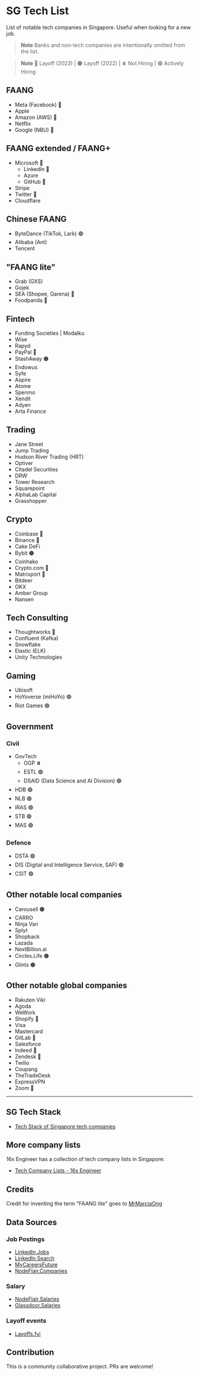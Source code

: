 # SG Tech List

List of notable tech companies in Singapore. Useful when looking for a new job. 

> **Note** Banks and non-tech companies are intentionally omitted from the list.

> **Note** 🔴 Layoff (2023) | 🟠 Layoff (2022) | ⏸️ Not Hiring | 🟢 Actively Hiring

## FAANG 

- Meta (Facebook) 🔴
- Apple
- Amazon (AWS) 🔴
- Netflix
- Google (NBU) 🔴

## FAANG extended / FAANG+

- Microsoft 🔴
  - LinkedIn 🔴
  - Azure
  - GitHub 🔴
- Stripe
- Twitter 🔴
- Cloudflare

## Chinese FAANG
- ByteDance (TikTok, Lark) 🟢
- Alibaba (Ant)
- Tencent

## "FAANG lite"

- Grab (GXS)
- Gojek
- SEA (Shopee, Garena) 🔴
- Foodpanda 🔴

## Fintech

- Funding Societies | Modalku
- Wise
- Rapyd
- PayPal 🔴
- StashAway 🟠
- Endowus
- Syfe
- Aspire
- Atome
- Spenmo
- Xendit
- Adyen
- Arta Finance

## Trading

- Jane Street
- Jump Trading
- Hudson River Trading (HRT)
- Optiver
- Citadel Securities
- DRW
- Tower Research
- Squarepoint
- AlphaLab Capital
- Grasshopper

## Crypto

- Coinbase 🔴
- Binance 🔴
- Cake DeFi
- Bybit 🟠
- Coinhako
- Crypto.com 🔴
- Matrixport 🔴
- Bitdeer
- OKX
- Amber Group
- Nansen

## Tech Consulting

- Thoughtworks 🔴
- Confluent (Kafka)
- Snowflake
- Elastic (ELK)
- Unity Technologies

## Gaming

- Ubisoft
- HoYoverse (miHoYo) 🟢
- Riot Games 🟢

## Government

### Civil

- GovTech
  - OGP ⏸️
  - ESTL 🟢
  - DSAID (Data Science and AI Division) 🟢
- HDB 🟢
- NLB 🟢
- IRAS 🟢
- STB 🟢
- MAS 🟢

### Defence

- DSTA 🟢
- DIS (Digital and Intelligence Service, SAF) 🟢
- CSIT 🟢

## Other notable local companies

- Carousell 🟠
- CARRO
- Ninja Van
- Splyt
- Shopback
- Lazada
- NextBillion.ai
- Circles.Life 🟠
- Glints 🟠

## Other notable global companies

- Rakuten Viki
- Agoda
- WeWork
- Shopify 🔴
- Visa
- Mastercard
- GitLab 🔴
- Salesforce
- Indeed 🔴
- Zendesk 🔴
- Twilio
- Coupang
- TheTradeDesk
- ExpressVPN
- Zoom 🔴

---

## SG Tech Stack

- [Tech Stack of Singapore tech companies](https://github.com/paradite/sg-tech-stack)

## More company lists

16x Engineer has a collection of tech company lists in Singapore:

- [Tech Company Lists - 16x Engineer](https://16x.engineer/resources/#tech-companies)

## Credits

Credit for inventing the term "FAANG lite" goes to [MrMarciaOng](https://github.com/MrMarciaOng) 

## Data Sources

### Job Postings

- [LinkedIn Jobs](https://www.linkedin.com/jobs/)
- [LinkedIn Search](https://www.linkedin.com/search/results/people/)
- [MyCareersFuture](https://www.mycareersfuture.gov.sg/)
- [NodeFlair.Companies](https://www.nodeflair.com/companies)

### Salary
- [NodeFlair.Salaries](https://www.nodeflair.com/salaries)
- [Glassdoor.Salaries](https://www.glassdoor.sg/Salaries/singapore-tech-salary-SRCH_IL.0,9_IM1123_KO10,14.htm)

### Layoff events

- [Layoffs.fyi](https://layoffs.fyi/)

## Contribution

This is a community collaborative project. PRs are welcome!
